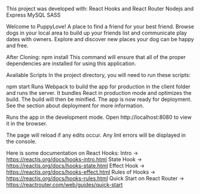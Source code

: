 This project was developed with:
React Hooks and React Router
Nodejs and Express
MySQL
SASS

Welcome to PuppyLove! A place to find a friend for your best friend.
Browse dogs in your local area to build up your friends list and communicate play dates with owners.
Explore and discover new places your dog can be happy and free.

After Cloning:
npm install
This command will ensure that all of the proper dependencies are installed for using this application.

Available Scripts
In the project directory, you will need to run these scripts:

npm start
Runs Webpack to build the app for production in the client folder and runs the server.
It bundles React in production mode and optimizes the build.
The build will then be minified.
The app is now ready for deployment.
See the section about deployment for more information.

Runs the app in the development mode.
Open http://localhost:8080 to view it in the browser.

The page will reload if any edits occur.
Any lint errors will be displayed in the console.

Here is some documentation on React Hooks:
Intro -> https://reactjs.org/docs/hooks-intro.html
State Hook -> https://reactjs.org/docs/hooks-state.html
Effect Hook -> https://reactjs.org/docs/hooks-effect.html
Rules of Hooks -> https://reactjs.org/docs/hooks-rules.html
Quick Start on React Router -> https://reactrouter.com/web/guides/quick-start
